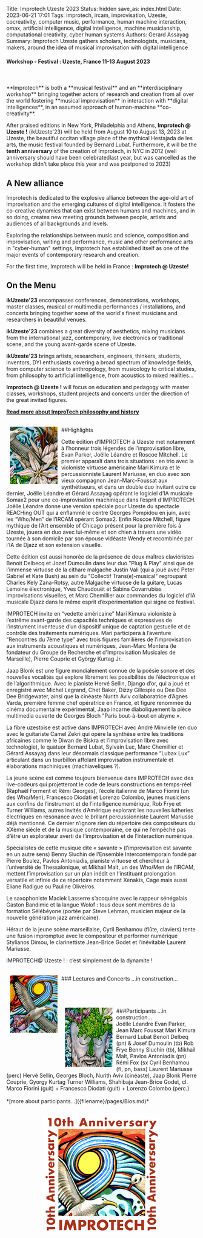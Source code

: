Title: Improtech Uzeste 2023
Status: hidden
save_as: index.html
Date: 2023-06-21 17:01
Tags: improtech, ircam, improvisation, Uzeste, cocreativity, computer music, performance, human machine interaction, omax, artificial intelligence, digital intelligence, machine musicianship, computational creativity, cyber human systems
Authors: Gerard Assayag
Summary: Improtech Uzeste gathers scholars, technologists, musicians, makers, around the idea of musical improvisation with digital intelligence

#### Workshop - Festival : Uzeste, France 11-13 August 2023
<br>
<br>
**Improtech** is both a **musical festival** and an **interdisciplinary workshop** bringing together actors of research and creation from all over the world fostering **musical improvisation** in interaction with **digital intelligences**, in an assumed approach of human-machine **co-creativity**.

After praised editions in New York, Philadelphia and Athens, **Improtech @ Uzeste !** (ikUzeste'23) will be held from August 10 to August 13, 2023 at Uzeste, the beautiful occitan village place of the mythical Hestajada de les arts, the music festival founded by Bernard Lubat. Furthermore, it will be the **tenth anniversary** of the creation of Improtech, in NYC in 2012 (well anniversary should have been celebratedlast year, but was cancelled as the workshop didn't take place this year and was postponed to 2023)

## A New alliance
Improtech is dedicated to the explosive alliance between the age-old art of improvisation and the emerging cultures of digital intelligence. It fosters the co-creative dynamics that can exist between humans and machines, and in so doing, creates new meeting grounds between people, artists and audiences of all backgrounds and levels.

Exploring the relationships between music and science, composition and improvisation, writing and performance, music and other performance arts in "cyber-human" settings, Improtech has established itself as one of the major events of contemporary research and creation.

For the first time, Improtech will be held in France : **Improtech @ Uzeste!**

## On the Menu
**ikUzeste'23** encompasses conferences, demonstrations, workshops, master classes, musical or multimedia performances / installations, and concerts bringing together some of the world's finest musicians and researchers in beautiful venues.

**ikUzeste'23** combines a great diversity of aesthetics, mixing musicians from the international jazz, contemporary, live electronics or traditional scene, and the young avant-garde scene of Uzeste.

**ikUzeste'23** brings artists, researchers, engineers, thinkers, students, inventors, DYI enthusiasts covering a broad spectrum of knowledge fields, from computer science to anthropology, from musicology to critical studies, from philosophy to artificial intelligence, from acoustics to mixed realities...

**Improtech @ Uzeste !** will focus on education and pedagogy with master classes, workshops, student projects and concerts under the direction of the great invited figures.

**[Read more about ImproTech philosophy and history]({filename}/pages/About.md)**

<br>

<img src="./images/IKPoster_frag1.jpg" width="125" style="float:left" hspace="10">
##Highlights
<br>

Cette édition d’IMPROTECH à Uzeste met notamment à l’honneur trois légendes de l’improvisation libre, Evan Parker, Joëlle Léandre et Roscoe Mitchell. Le premier apparaît dans trois situations : en trio avec la violoniste virtuose américaine Mari Kimura et le percussionniste Laurent Mariusse, en duo avec son vieux compagnon Jean-Marc-Foussat aux synthétiseurs, et dans un double duo invitant outre ce dernier, Joëlle Léandre et Gérard Assayag opérant le logiciel d’IA musicale Somax2 pour une co-improvisation machinique dans l’esprit d'IMPROTECH. Joëlle Léandre donne une version spéciale pour Uzeste du spectacle REACHing OUT qui a enflammé le centre Georges Pompidou en juin, avec les “Who/Men” de l’IRCAM opérant Somax2. Enfin Roscoe Mitchell, figure mythique de l’Art ensemble of Chicago présent pour la première fois à Uzeste, jouera en duo avec lui-même et son chien à travers une vidéo tournée à son domicile par son épouse vidéaste Wendy et recombinée par l’IA de Djazz et son extension visuelle.

Cette édition est aussi honorée de la présence de deux maîtres claviéristes Benoit Delbecq et Jozef Dumoulin dans leur duo "Plug & Play" ainsi que de l’immense virtuose de la cithare malgache Justin Vali (qui a joué avec Peter Gabriel et Kate Bush) au sein du "Collectif Trans(e)-musical" regroupant Charles Kely Zana-Rotsy, autre Malgache virtuose de la guitare, Lucas Lemoine électronique, Yves Chaudouët et Sabina Covarrubias improvisations visuelles, et Marc Chemillier aux commandes du logiciel d’IA musicale Djazz dans le même esprit d’expérimentation qui signe ce festival. 

IMPROTECH invite en “vedette américaine” Mari Kimura violoniste à l’extrême avant-garde des capacités techniques et expressives de l’instrument inventeuse d’un dispositif unique de captation gestuelle et de contrôle des traitements numériques. Mari participera à l’aventure “Rencontres du 7ème type” avec trois figures familières de l’improvisation aux instruments acoustiques et numériques, Jean-Marc Montera (le fondateur du Groupe de Recherche et d'Improvisation Musicales de Marseille), Pierre Couprie et György Kurtag Jr. 

Jaap Blonk est une figure mondialement connue de la poésie sonore et des nouvelles vocalités qui explore librement les possibilités de l’électronique et de l’algorithmique. Avec le pianiste Hervé Sellin, Django d’or, qui a joué et enregistré avec Michel Legrand,  Chet Baker, Dizzy Gillespie ou Dee Dee Dee Bridgewater, ainsi que la cinéaste Nurith Aviv collaboratrice d’Agnes Varda, première femme chef opératrice en France, et figure renommée du cinéma documentaire expérimental, Jaap incarne diaboliquement la pièce multimedia ouverte de Georges Bloch "Paris bout-à-bout en abyme ». 

La fibre uzestoise est active dans IMPROTECH avec André Minvielle (en duo avec le guitariste Camel Zekri qui opère la synthèse entre  les traditions africaines comme le Diwan de Biskra et l’improvisation libre avec technologie), le quatuor Bernard Lubat, Sylvain Luc, Marc Chemillier et Gérard Assayag dans leur désormais classique performance “Lubax Lux” articulant dans un tourbillon affolant improvisation instrumentale et élaborations machiniques (machiaveliques ?). 

La jeune scène est comme toujours bienvenue dans IMPROTECH avec des live-codeurs qui projetteront le code de leurs constructions en temps-réel (Raphaël Forment et Rémi Georges), l’école italienne de Marco Fiorini (un des Who/Men), Francesco Diodati et Lorenzo Colombo, jeunes musiciens aux confins de l’instrument et de l’intelligence numérique, Rob Frye et Turner Williams, autres invités d’Amérique explorant les nouvelles lutheries électriques en résonance avec le brillant percussionniste Laurent Mariusse déjà mentionné. Ce dernier n’ignore rien du répertoire des compositeurs du XXème siècle et de la musique contemporaine, ce qui ne l’empêche pas d’être un explorateur averti de l’improvisation et de l’interaction numérique.

Spécialistes de cette musique dite « savante » (l’improvisation est savante en un autre sens) Benny Sluchin de l’Ensemble Intercontemporain fondé par Pierre Boulez, Pavlos Antoniadis, pianiste virtuose et chercheur à l’université de Thessalonique, et Mikhail Malt, un des Who/Men de l’IRCAM, mettent l’improvisation sur un plan inédit en l’instituant prolongation versatile et infinie de ce répertoire notamment Xenakis, Cage mais aussi Eliane Radigue ou Pauline Oliveiros.

Le saxophoniste Maciek Lasserre s’acoquine avec le rappeur sénégalais Gaston Bandimic et la langue Wolof : tous deux sont membres de la formation Sélébéyone (portée par Steve Lehman, musicien majeur de la nouvelle génération jazz américaine).

Héraut de la jeune scène marseillaise, Cyril Benhamou (flûte, claviers) tente une fusion impromptue avec le compositeur et performer numérique Stylianos Dimou, le clarinettiste Jean-Brice Godet et l’inévitable Laurent Mariusse.

IMPROTECH@ Uzeste ! :  c’est simplement de la dynamite !

<br>

<img src="./images/IKPoster_frag2.jpg" width="125" style="float:left" hspace="10">
### Lectures and Concerts
...in construction...
<br>
<br>
<br>
<br>
<br>

<img src="./images/IKPoster_frag3.jpg" width="125" style="float:left" hspace="10">
###Participants
...in construction...
<br>
Joëlle Léandre  
Evan Parker, Jean Marc Foussat  
Mari Kimura  
Bernard Lubat  
Benoit Delbeq (pn) & Josef Dumoulin (tb)   
Rob Frye  
Benny Sluchin (tb), Mikhail Malt, Pavlos Antoniadis (pn)  
Rémi Fox (sx  
Cyril Benhamou  (fl, pn, bass)  
Laurent Mariusse (perc)  
Hervé Sellin, Georges Bloch, Nurith Aviv (cinéaste), Jaap Blonk  
Pierre Couprie, Gyorgy Kurtag  
Turner Williams, Shahibaja  
Jean-Brice Godet, cl.
Marco Fiorini (guit) + Francesco Diodati (guit) + Lorenzo Colombo (perc.)  

<br>
<br>
*[more about participants...]({filename}/pages/Bios.md)*
<br>
<br>

<p align="center">
  <img src="./images/Logo_improtech_anniv.png" width="300">
</p>
